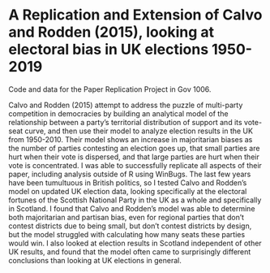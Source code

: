 # A Replication and Extension of Calvo and Rodden (2015), looking at electoral bias in UK elections 1950-2019

Code and data for the Paper Replication Project in Gov 1006.

Calvo and Rodden (2015) attempt to address the puzzle of multi-party competition in democracies by building an analytical model of the relationship between a party’s territorial distribution of support and its vote-seat curve, and then use their model to analyze election results in the UK from 1950-2010. Their model shows an increase in majoritarian biases as the number of parties contesting an election goes up, that small parties are hurt when their vote is dispersed, and that large parties are hurt when their vote is
concentrated. I was able to successfully replicate all aspects of their paper, including analysis outside of R using WinBugs. The last few years have been tumultuous in British politics, so I tested Calvo and Rodden’s model on updated UK election data, looking specifically at the electoral fortunes of the Scottish National Party in the UK as a whole and specifically in Scotland. I found that Calvo and Rodden’s model was able to determine both majoritarian and partisan bias, even for regional parties that don’t contest districts due to being small, but don’t contest districts by design, but the model struggled with calculating how many seats these parties would win. I also looked at election results in Scotland independent of other UK results, and found that the model often came to surprisingly different conclusions than looking at UK elections in general.
